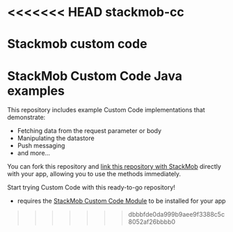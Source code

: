 <<<<<<< HEAD
stackmob-cc
===========

Stackmob custom code
=======
StackMob Custom Code Java examples
=================================

This repository includes example Custom Code implementations that demonstrate:

* Fetching data from the request parameter or body
* Manipulating the datastore
* Push messaging
* and more...

You can fork this repository and <a href="https://dashboard.stackmob.com/module/customcode/upload_github">link this repository with StackMob</a> directly with your app, allowing you to use the methods immediately.

Start trying Custom Code with this ready-to-go repository!



- requires the <a href="http://marketplace.stackmob.com/module/customcode">StackMob Custom Code Module</a> to be installed for your app
>>>>>>> dbbbfde0da999b9aee9f3388c5c8052af26bbbb0
